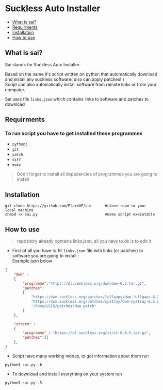 # Suckless Auto Installer
- [What is sai?](#what-is-sai)
- [Requirments](#requirments)
- [Installation](#installation)
- [How to use](#how-to-use)

## What is sai?
Sai stands for Suckless Auto Installer.  

Based on the name it's script written on python that automatically download and install any suckless software( also can apply patches! )  
Script can also automatically install software from remote links or from your computer.  

Sai uses file `links.json` which contains links to software and patches to download  

## Requirments
### To run script you have to get installed these programmes
* `python3`
* `git`
* `patch`
* `diff`
* `make`
> Don't forget to install all depedencies of programmes you are going to install


## Installation
```
git clone https://github.com/FlareXF/sai      #clone repo to your local machine
chmod +x sai.py                               #make script executable
```



## How to use
> repository already contains links.json, all you have to do is to edit it
* First of all you have to fill `links.json` file with links (or patches) to software you are going to install :  
Example json below
```json
{
	"dwm" :
   	{
		"programme":"https://dl.suckless.org/dwm/dwm-6.2.tar.gz",
		"patches":
		[
			"https://dwm.suckless.org/patches/fullgaps/dwm-fullgaps-6.2.diff",
			"https://dwm.suckless.org/patches/systray/dwm-systray-6.2.diff",
			"/home/USER/patches/dwm.patch"
		]
	},

	"stterm" : 
	{
		"programme" : "https://dl.suckless.org/st/st-0.8.5.tar.gz",
		"patches":[]
	},
}
```

* Script have many working modes, to get information about them run 
```
python3 sai.py -h
```

* To download and install everything on your system run
```
python3 sai.py -S
```



